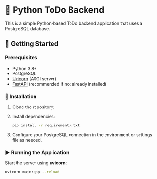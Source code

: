 # 📝 Python ToDo Backend

This is a simple Python-based ToDo backend application that uses a PostgreSQL database.

## 🚀 Getting Started

### Prerequisites

* Python 3.8+
* PostgreSQL
* [Uvicorn](https://www.uvicorn.org/) (ASGI server)
* [FastAPI](https://fastapi.tiangolo.com/) (recommended if not already installed)

### 💠 Installation

1. Clone the repository:

2. Install dependencies:

   ```bash
   pip install -r requirements.txt
   ```

3. Configure your PostgreSQL connection in the environment or settings file as needed.

### ▶️ Running the Application

Start the server using **uvicorn**:

```bash
uvicorn main:app --reload
```
